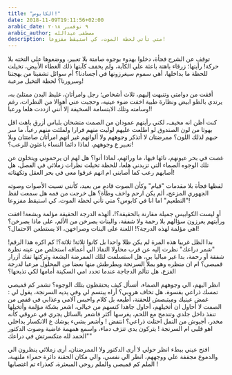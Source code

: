 ```yaml
---
title: "الكابوس!"
date: 2018-11-09T19:11:56+02:00
arabic_date: ٩ نوفمبر ٢٠١٨
arabic_author: مصطفى عبدالله
description: متي تأتي لحظة الموت، كي استيقظ مفزوعاً!
---
```



توقف عن الشرح فجأة، دخلوا بهدوء بوجوه صامتة بلا تعبير، ووضعوها علي التخته بلا حركة! رأيتها؛ زرقاء باهتة باعثة علي الكآبة، ولم يخفف كآبتها ذلك الغطاء الأبيض، تخيلت للحظة ما بداخلها، أهي سموم سيغرزونها في أجسادنا؟ أم سوائل تشفينا من بهجتنا وسرورنا؟ لحظة التخيل مرعبة!

أفقت من دوامتي وتنبهت إليهم، ثلاث أشخاص؛ رجل وامرأتان، غليظ البدن ممتلئ به، يرتدي بالطو ابيض ونظارة طبية اخفت ضوء عينيه، وحجبت عني أهوالا من النظرات، رغم وسامته وتلك الابتسامة السخيفة إلا أنني ازددت هلعا ورعبا!!

كنت أظن انه مخيف، لكني رأيتهم عمودان من الصمت متشحان بلباس أزرق باهت اقل بهوتا من لون الصندوق لو اطلعت عليهم لوليت منهم فرارا ولملئت منهم رعباً، ما سر حبهم لذلك اللون؟
ممرضتان لا أتذكر وجوههم ولا ألوانهم غير انهم امرأتان صامتتان وبلا تعبير ع وجوههم، لماذا دائما النساء باعثون للرعب؟!

غصت في بحر عيونهم، تائها فيها، ما ورائهم، لماذا أتوا؟ هل لهم ان يرحموني ويتخلون عن تلك الوجوه الصماء التي تزيدني هلعا، للحظة تخيلت نظرات زملائي في الفصل، هل أصابهم رعب كما أصابني ام انهم غرقوا معي في بحر العقل وتكهناته!

لفظها فجأة بلا مقدمات "قيام" وكأن الصوت قادم من بعيد، كأنني نسيت الأصوات وصوته الجهوري المزعج، ألم يكن ارحم واخف وطأة؟ هل خرجت من فمه هل سمعت لفظ "التطعيم" اما انا في كابوس؟ متي تأتي لحظة الموت، كي استيقظ مفزوعا!

أو ليست الكوابيس جميلة مقارنة بالحقيقة؟!، ألهذه الدرجة الحقيقة مؤلمة وبشعة! افقت ورأيتهم يغرزون سؤالهم بلا رحمة ولا شفقة، والبنات يصرخن من الألم، على ماذا يصرخن؟ اهي مؤلمة لهذه الدرجة؟! اللعنة على البنات وصراخهن، الا يستطعن الاحتمال؟!

بدا الظل غريبا هذه المرة لم يكن ظلا واحدا بل كانوا ثلاثة!  ثلاثة؟! كم اكره هذا الرقم! "شمر دراعك" نظرت إليه عن قرب محاولا النفاذ الي أعماقه استخلص من عينه نظرة شفقة أو رحمة، بدا غير مباليا بي، هل استسلمت لتلك الممرضة البشعة وتركتها تفك أزرار قميصي؟ ام ان منظره وهو يملأ السرنجة ويطرطش منها بعضا من المحلول مرعبا لدرجة الفزع، هل تتألم الدجاجة عندما تحدد امي السكينة أمامها لكي تذبحها؟

انظر اليهم، الي وجوههم الصماء، أتسأل كيف يحتفظون بتلك الوجوه؟ تشمر كم قميصي تمسك ذراعي بقسوة، هل تخاف هروبي؟ أراه يبتسم لي وفي يديه السرنجة، يقول لي : غمض عينيك ومبتبصش للحقنة، أطيعه بل كلام واحبس آلامي وعذابي في قفص من الصمت لا أحاول ان أتخيلهم، أحاول جاهدا كنسهم من خيالي، اشعر بشكة مؤلمة وأتخيلها تنفذ داخل جلدي وتندمج مع اللحم، يغرسها أكثر فاشعر بالسائل يجري في عروقي كأنه مخدر، أجيوش من النمل احتلت ذراعي؟ انتفض ! وأشعر بشيء يوشك ع الانكسار بداخلي اهو قلبي ام السرنجة ! يتركون يدي تنزف دماء، واسمع همهمة غاضبة وصوت الدكتور "الحمد لله متكسرتش في دراعك"

افتح عيني ببطء انظر حولي لا أرى الدكتور ولا الممرضتان، أرى زملائي ينظرون الي والدموع مجففة علي ووجههم، انظر الي نفسي، والي مكان الحقنة دائرة حمراء ملتهبة، الملم كم قميصي والملم روحي المبعثرة، كعذراء تم اغتصابها !


